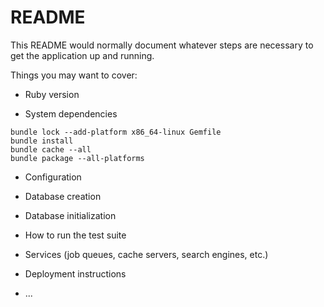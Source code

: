 # README

This README would normally document whatever steps are necessary to get the
application up and running.

Things you may want to cover:

* Ruby version

* System dependencies

```
bundle lock --add-platform x86_64-linux Gemfile
bundle install
bundle cache --all
bundle package --all-platforms
```

* Configuration

* Database creation

* Database initialization

* How to run the test suite

* Services (job queues, cache servers, search engines, etc.)

* Deployment instructions

* ...
